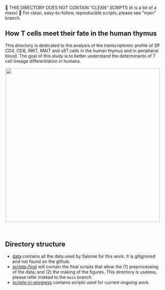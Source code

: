 :rotating_light: THIS DIRECTORY DOES NOT CONTAIN "CLEAN" SCRIPTS (it is a bit of a mess) :rotating_light:
For clean, easy-to-follow, reproducible scripts, please see "main" branch.

## How T cells meet their fate in the human thymus
This directory is dedicated to the analysis of the transcriptomic profile of SP CD4, CD8, iNKT, MAIT and &gamma;&delta;T cells in the human thymus and in peripheral blood. The goal of this study is to better understand the determinants of T cell lineage differentiation in humans.


<p align="center">
	<img src="https://64.media.tumblr.com/f0aa203a2ffbae07ed0c8d3c7c317f12/tumblr_p6d1zn4KM11rjpadvo1_1280.pnj" height="500"/>
</p>

<br/>

## Directory structure

- [data](./data/) contains all the data used by Salomé for this work. It is gitignored and not found on the github.
- [scripts-final](./scripts-final/) will contain the final scripts that allow the (1) preprocessing of the data; and (2) the making of the figures. This directory is useless, please refer instead to the `main` branch.
- [scripts-in-progress](./scripts-in-progress) contains scripts used for current ongoing work.
